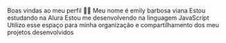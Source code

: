 Boas vindas ao meu perfil 💙💙
Meu nome é emily barbosa viana
Estou estudando na Alura
Estou me desenvolvendo na linguagem JavaScript
Utilizo esse espaço para minha organização e compartilhamento dos meu projetos desenvolvidos
